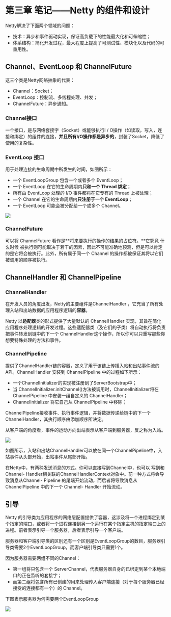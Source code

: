 # 第三章 笔记——Netty 的组件和设计

Netty解决了下面两个领域的问题：

- 技术：异步和事件驱动实现，保证高负载下的性能最大化和可伸缩性；
- 体系结构：简化开发过程，最大程度上提高了可测试性、模块化以及代码的可重用性。

## Channel、EventLoop 和 ChannelFuture

这三个类是Netty网络抽象的代表：

- Channel：Socket；
- EventLoop：控制流、多线程处理、并发；
- ChannelFuture：异步通知。

### Channel接口

一个接口，是与网络套接字（Socket）或能够执行I / O操作（如读取，写入，连接和绑定）的组件的连接，**并且所有I/O操作都是异步的**，封装了Socket，降低了使用的复杂性。

### EventLoop 接口

用于处理连接的生命周期中所发生的时间，如图所示：

- 一个 EventLoopGroup 包含一个或者多个 EventLoop；
- 一个 EventLoop 在它的生命周期内**只和一个 Thread 绑定**；
- 所有由 EventLoop 处理的 I/O 事件都将在它专有的 Thread 上被处理；
- 一个 Channel 在它的生命周期内**只注册于一个 EventLoop**；
- 一个 EventLoop 可能会被分配给一个或多个 Channel。

<img src="https://ws1.sinaimg.cn/mw690/b7cbe24fly1g25ednn3zmj20fk0agab6.jpg"/>

### ChannelFuture 

可以将 ChannelFuture 看作是**将来要执行的操作的结果的占位符。**它究竟 什么时候 被执行则可能取决于若干的因素，因此不可能准确地预测，但是可以肯定的是它将会被执行。此外，所有属于同一个 Channel 的操作都被保证其将以它们被调用的顺序被执行。

## ChannelHandler 和 ChannelPipeline

### ChannelHandler

在开发人员的角度出发，Netty的主要组件是ChannelHandler ，它充当了所有处理入站和出站数据的应用程序逻辑的**容器**。

Netty 以**适配器**类的形式提供了大量默认的 ChannelHandler 实现，其旨在简化应用程序处理逻辑的开发过程。这些适配器类（及它们的子类）将自动执行将负责把事件转发到链中的下一个 ChannelHandler这个操作，所以你可以只重写那些你想要特殊处理的方法和事件。

### ChannelPipeline

提供了ChannelHandler链的容器，定义了用于该链上传播入站和出站事件流的API。ChannelHandler 安装到 ChannelPipeline 中的过程如下所示：

- 一个ChannelInitializer的实现被注册到了ServerBootstrap中；
- 当 ChannelInitializer.initChannel()方法被调用时，ChannelInitializer将在 ChannelPipeline 中安装一组自定义的 ChannelHandler；
- ChannelInitializer 将它自己从 ChannelPipeline 中移除；

ChannelPipeline接收事件、执行事件逻辑，并将数据传递给链中的下一个ChannelHandler，其执行顺序由添加顺序所决定。

从客户端的角度看，事件的运动方向出站表示从客户端到服务器，反之称为入站。

<img src="https://ws1.sinaimg.cn/mw690/b7cbe24fly1g25f6kz0i9j20k305awep.jpg"/>

如图所示，入站和出站ChannelHandler可以放在同一个ChannelPipeline中，入站事件从头部开始，出站事件从尾部开始。

在Netty中，有两种发送消息的方式。你可以直接写到Channel中，也可以 写到和Channel-
Handler相关联的ChannelHandlerContext对象中。前一种方式将会导致消息从Channel-
Pipeline 的尾端开始流动，而后者将导致消息从 ChannelPipeline 中的下一个 Channel-
Handler 开始流动。

## 引导

Netty 的引导类为应用程序的网络层配置提供了容器，这涉及将一个进程绑定到某个指定的端口，或者将一个进程连接到另一个运行在某个指定主机的指定端口上的进程。前者表示引导一个服务器，后者表示引导一个客户端。

服务器和客户端引导类的区别还有一个区别是EventLoopGroup的数目，服务器引导类需要2个EventLoopGroup，而客户端引导类只需要1个。

  因为服务器需要两组不同的Channel：

- 第一组将只包含一个 ServerChannel，代表服务器自身的已绑定到某个本地端口的正在监听的套接字；
- 而第二组将包含所有已创建的用来处理传入客户端连接（对于每个服务器已经接受的连接都有一个）的 Channel。

下图表示服务器为何需要两个EventLoopGroup

<img src="https://ws1.sinaimg.cn/mw690/b7cbe24fly1g25fyejguxj20ke09l760.jpg"/>

